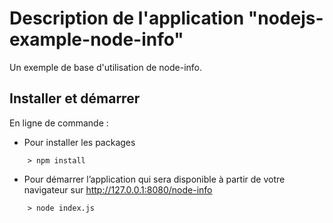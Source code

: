 # Description de l'application "nodejs-example-node-info"

Un exemple de base d'utilisation de node-info.

## Installer et démarrer

En ligne de commande :

- Pour installer les packages
```
    > npm install
```
- Pour démarrer l’application qui sera disponible
    à partir de votre navigateur sur http://127.0.0.1:8080/node-info
```
    > node index.js
```
